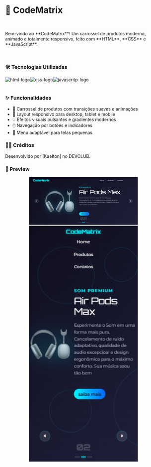 <h1>🚀 CodeMatrix</h1>
<br>
<p>
Bem-vindo ao **CodeMatrix**!  
Um carrossel de produtos moderno, animado e totalmente responsivo, feito com **HTML**, **CSS** e **JavaScript**.</p>
<br>
<h3>🛠️ Tecnologias Utilizadas</h3>
<div style="display: flex;">
<img src="https://img.shields.io/badge/HTML5-E34F26?style=for-the-badge&logo=html5&logoColor=white" alt="html-logo">
<img src="https://img.shields.io/badge/CSS3-1572B6?style=for-the-badge&logo=css3&logoColor=white" alt="css-logo">
<img src="https://img.shields.io/badge/JavaScript-F7DF1E?style=for-the-badge&logo=javascript&logoColor=black" alt="javascritp-logo">
</div>
<br>
<h3>✨ Funcionalidades</h3>
<ul>
  <li>🎨 Carrossel de produtos com transições suaves e animações</li>
  <li>📱 Layout responsivo para desktop, tablet e mobile</li>
  <li>💡 Efeitos visuais pulsantes e gradientes modernos</li>
  <li>🖱️ Navegação por botões e indicadores</li>
  <li>🧭 Menu adaptável para telas pequenas</li>
</ul>
<h3>👨‍💻 Créditos</h3>
<p>Desenvolvido por [Kaelton] no DEVCLUB.</p>
<h3>👀 Preview</h3>

<p align="center">
  <img src="./img/codematriz.png" width="350" alt="notebook preview">
  <img src="./img/mobile.png" width="350" alt="celular preview">
</p>
